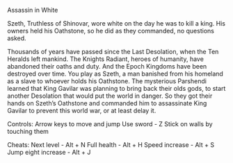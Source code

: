 Assassin in White

Szeth, Truthless of Shinovar, wore white on the day he was to kill a king.
His owners held his Oathstone, so he did as they commanded, no questions asked. 

Thousands of years have passed since the Last Desolation, when the Ten Heralds left mankind.
The Knights Radiant, heroes of humanity, have abandoned their oaths and duty.
And the Epoch Kingdoms have been destroyed over time.
You play as Szeth, a man banished from his homeland as a slave to whoever holds his Oathstone.
The mysterious Parshendi learned that King Gavilar was planning to bring back their olds gods, to start another Desolation that would put the world in danger.
So they got their hands on Szeth’s Oathstone and commanded him to assassinate King Gavilar to prevent this world war, or at least delay it. 

Controls:
Arrow keys to move and jump
Use sword - Z
Stick on walls by touching them

Cheats:
Next level - Alt + N
Full health - Alt + H
Speed increase - Alt + S
Jump eight increase - Alt + J